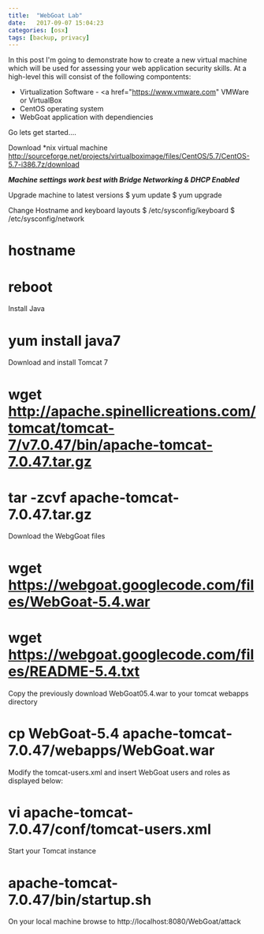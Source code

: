 ```yaml
---
title:  "WebGoat Lab"
date:   2017-09-07 15:04:23
categories: [osx]
tags: [backup, privacy]
---
```

In this post I'm going to demonstrate how to create a new virtual machine which will be used for assessing your web application security skills.  At a high-level this will consist of the following compontents:

* Virtualization Software - <a href="https://www.vmware.com" VMWare</a> or VirtualBox
* CentOS operating system
* WebGoat application with dependiencies

Go lets get started....

Download *nix virtual machine
http://sourceforge.net/projects/virtualboximage/files/CentOS/5.7/CentOS-5.7-i386.7z/download
 
***Machine settings work best with Bridge Networking & DHCP Enabled***
 
Upgrade machine to latest versions
$ yum update
$ yum upgrade
 
Change Hostname and keyboard layouts
$ /etc/sysconfig/keyboard
$ /etc/sysconfig/network
 
# hostname <insert hostname>
 
# reboot
 
Install Java
# yum install java7
 
Download and install Tomcat 7
# wget http://apache.spinellicreations.com/tomcat/tomcat-7/v7.0.47/bin/apache-tomcat-7.0.47.tar.gz
# tar -zcvf apache-tomcat-7.0.47.tar.gz
 
Download the WebgGoat files
# wget https://webgoat.googlecode.com/files/WebGoat-5.4.war
# wget https://webgoat.googlecode.com/files/README-5.4.txt
 
Copy the previously download WebGoat05.4.war to your tomcat webapps directory
# cp WebGoat-5.4 apache-tomcat-7.0.47/webapps/WebGoat.war
 
Modify the tomcat-users.xml and insert WebGoat users and roles as displayed below:
# vi apache-tomcat-7.0.47/conf/tomcat-users.xml
 
<tomcat-users>
      <role rolename="webgoat_basic"/>
      <role rolename="webgoat_admin"/>
      <role rolename="webgoat_user"/>
      <role rolename="tomcat"/>
      <user password="webgoat" roles="webgoat_admin" username="webgoat"/>
      <user password="basic" roles="webgoat_user,webgoat_basic" username="basic"/>
      <user password="tomcat" roles="tomcat" username="tomcat"/>
      <user password="guest" roles="webgoat_user" username="guest"/>
    </tomcat-users>
 
Start your Tomcat instance
# apache-tomcat-7.0.47/bin/startup.sh
 
On your local machine browse to http://localhost:8080/WebGoat/attack
